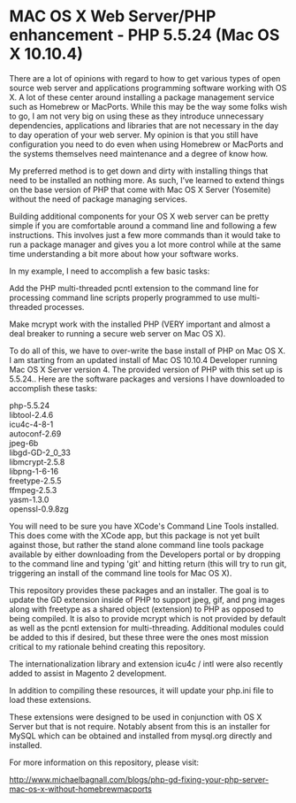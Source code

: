 # MAC OS X Web Server/PHP enhancement - PHP 5.5.24 (Mac OS X 10.10.4)

There are a lot of opinions with regard to how to get various types of open source web server and applications programming software working with OS X. A lot of these center around installing a package management service such as Homebrew or MacPorts. While this may be the way some folks wish to go, I am not very big on using these as they introduce unnecessary dependencies, applications and libraries that are not necessary in the day to day operation of your web server. My opinion is that you still have configuration you need to do even when using Homebrew or MacPorts and the systems themselves need maintenance and a degree of know how.

My preferred method is to get down and dirty with installing things that need to be installed an nothing more. As such, I’ve learned to extend things on the base version of PHP that come with Mac OS X Server (Yosemite) without the need of package managing services.

Building additional components for your OS X web server can be pretty simple if you are comfortable around a command line and following a few instructions. This involves just a few more commands than it would take to run a package manager and gives you a lot more control while at the same time understanding a bit more about how your software works.

In my example, I need to accomplish a few basic tasks:  

Add the PHP multi-threaded pcntl extension to the command line for processing command line scripts properly programmed to use multi-threaded processes.  

Make mcrypt work with the installed PHP (VERY important and almost a deal breaker to running a secure web server on Mac OS X).  

To do all of this, we have to over-write the base install of PHP on Mac OS X. I am starting from an updated install of Mac OS 10.10.4 Developer running Mac OS X Server version 4. The provided version of PHP with this set up is 5.5.24.. Here are the software packages and versions I have downloaded to accomplish these tasks:

php-5.5.24  
libtool-2.4.6  
icu4c-4-8-1  
autoconf-2.69  
jpeg-6b  
libgd-GD-2_0_33  
libmcrypt-2.5.8  
libpng-1-6-16  
freetype-2.5.5  
ffmpeg-2.5.3  
yasm-1.3.0  
openssl-0.9.8zg
  
You will need to be sure you have XCode's Command Line Tools installed. This does come with the XCode app, but this package is not yet built against those, but rather the stand alone command line tools package available by either downloading from the Developers portal or by dropping to the command line and typing 'git' and hitting return (this will try to run git, triggering an install of the command line tools for Mac OS X).

This repository provides these packages and an installer. The goal is to update the GD extension inside of PHP to support jpeg, gif, and png images along with freetype as a shared object (extension) to PHP as opposed to being compiled. It is also to provide mcrypt which is not provided by default as well as the pcntl extension for multi-threading. Additional modules could be added to this if desired, but these three were the ones most mission critical to my rationale behind creating this repository.

The internationalization library and extension icu4c / intl were also recently added to assist in Magento 2 development.

In addition to compiling these resources, it will update your php.ini file to load these extensions.

These extensions were designed to be used in conjunction with OS X Server but that is not require. Notably absent from this is an installer for MySQL which can be obtained and installed from mysql.org directly and installed.

For more information on this repository, please visit:

http://www.michaelbagnall.com/blogs/php-gd-fixing-your-php-server-mac-os-x-without-homebrewmacports
